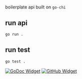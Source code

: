 #

boilerplate api built on `go-chi`

## run api
```sh
go run .
```

## run test
```sh
go test .
```

[![GoDoc Widget]][GoDoc]
[![GitHub Widget]][My GitHub]




[GoDoc]: https://pkg.go.dev/github.com/go-chi/chi/v5
[GoDoc Widget]: https://img.shields.io/badge/references-go?style=flat&logo=go&labelColor=%235C5C5C&color=%23007D9C
[My GitHub]: https://github.com/XaiPhyr
[GitHub Widget]: https://img.shields.io/badge/XaiPhyr-github?style=flat&logo=github&labelColor=%235C5C5C&color=%235C5C5C
